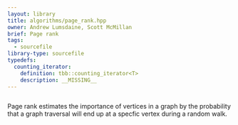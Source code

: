 ```yaml
---
layout: library
title: algorithms/page_rank.hpp
owner: Andrew Lumsdaine, Scott McMillan
brief: Page rank
tags:
  - sourcefile
library-type: sourcefile
typedefs:
  counting_iterator:
    definition: tbb::counting_iterator<T>
    description: __MISSING__
---
```


```{index}  algorithms/page_rank.hpp
```
Page rank estimates the importance of vertices in a graph by the probability that a graph traversal will end up at a specfic vertex during a random walk.
